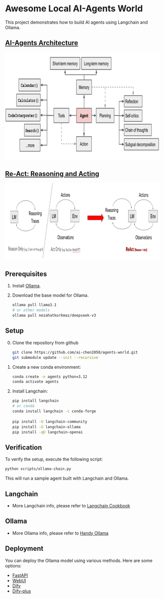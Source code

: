 # Awesome Local AI-Agents World

This project demonstrates how to build AI agents using Langchain and Ollama.

## [AI-Agents Architecture](https://lilianweng.github.io/posts/2023-06-23-agent/)

<center><img src="./docs/img/agent-overview.png" alt="Obsidian Wechat" width="800" height="350"></center>

## [Re-Act: Reasoning and Acting](https://arxiv.org/abs/2210.03629)

<center><img src="./docs/img/ReAct.png" alt="Obsidian Wechat" width="800" height="250"></center>

## Prerequisites

1. Install [Ollama](https://ollama.com/).

2. Download the base model for Ollama.
   ```sh
   ollama pull llama3.1
   # or other models
   ollama pull nezahatkorkmaz/deepseek-v3
   ```

## Setup

0. Clone the repository from github
    ```sh
    git clone https://github.com/ai-chen2050/agents-world.git
    git submodule update --init --recursive
    ```
1. Create a new conda environment:
    ```sh
    conda create -n agents python=3.12
    conda activate agents
    ```

2. Install Langchain:
    ```sh
    pip install langchain
    # or conda
    conda install langchain -c conda-forge
    
    pip install -U langchain-community
    pip install -U langchain-ollama
    pip install -qU langchain-openai
    ```

## Verification

To verify the setup, execute the following script:
```sh
python scripts/ollama-chain.py
```

This will run a sample agent built with Langchain and Ollama.

## Langchain

- More Langchain info, please refer to [Langchain Cookbook](./crates/langchain/cookbook/README.md)

## Ollama
- More Ollama info, please refer to [Handy Ollama](https://github.com/datawhalechina/handy-ollama)

## Deployment

You can deploy the Ollama model using various methods. Here are some options:
- [FastAPI](https://github.com/ai-chen2050/handy-ollama/blob/main/docs/C6/1.%20%E4%BD%BF%E7%94%A8%20FastAPI%20%E9%83%A8%E7%BD%B2%20Ollama%20%E5%8F%AF%E8%A7%86%E5%8C%96%E5%AF%B9%E8%AF%9D%E7%95%8C%E9%9D%A2.md)
- [WebUI](https://github.com/ai-chen2050/handy-ollama/blob/main/docs/C6/2.%20%E4%BD%BF%E7%94%A8%20WebUI%20%E9%83%A8%E7%BD%B2%20Ollama%20%E5%8F%AF%E8%A7%86%E5%8C%96%E5%AF%B9%E8%AF%9D%E7%95%8C%E9%9D%A2.md)
- [Dify](https://github.com/ai-chen2050/handy-ollama/blob/main/docs/C7/2.%20Dify%20%E6%8E%A5%E5%85%A5%20Ollama%20%E9%83%A8%E7%BD%B2%E7%9A%84%E6%9C%AC%E5%9C%B0%E6%A8%A1%E5%9E%8B.md)
- [Dify-plus](https://github.com/YFGaia/dify-plus.git)